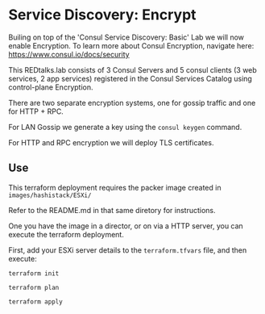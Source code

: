 # Service Discovery: Encrypt

Builing on top of the 'Consul Service Discovery: Basic' Lab we will now enable Encryption. To learn more about Consul Encryption, navigate here: https://www.consul.io/docs/security

This REDtalks.lab consists of 3 Consul Servers and 5 consul clients (3 web services, 2 app services) registered in the Consul Services Catalog using control-plane Encryption.

There are two separate encryption systems, one for gossip traffic and one for HTTP + RPC.

For LAN Gossip we generate a key using the `consul keygen` command.

For HTTP and RPC encryption we will deploy TLS certificates.


## Use

This terraform deployment requires the packer image created in `images/hashistack/ESXi/`

Refer to the README.md in that same diretory for instructions.

One you have the image in a director, or on via a HTTP server, you can execute the terraform deployment.

First, add your ESXi server details to the `terraform.tfvars` file, and then execute:

`terraform init`

`terraform plan`

`terraform apply`